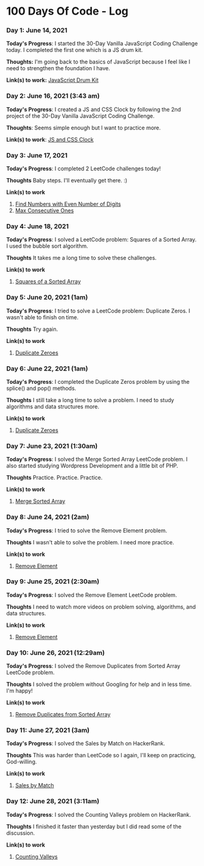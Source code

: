 # 100 Days Of Code - Log

### Day 1: June 14, 2021

**Today's Progress**: I started the 30-Day Vanilla JavaScript Coding Challenge today. I completed the first one which is a JS drum kit. 

**Thoughts:** I'm going back to the basics of JavaScript because I feel like I need to strengthen the foundation I have.

**Link(s) to work:** [JavaScript Drum Kit](https://github.com/nikkamille/JavaScript30/tree/master/01-js-drum-kit)

### Day 2: June 16, 2021 (3:43 am)

**Today's Progress**: I created a JS and CSS Clock by following the 2nd project of the 30-Day Vanilla JavaScript Coding Challenge.

**Thoughts**: Seems simple enough but I want to practice more.

**Link(s) to work**: [JS and CSS Clock](https://github.com/nikkamille/JavaScript30/tree/master/02-js-and-css-clock)

### Day 3: June 17, 2021

**Today's Progress**: I completed 2 LeetCode challenges today!

**Thoughts** Baby steps. I'll eventually get there. :)

**Link(s) to work**
1. [Find Numbers with Even Number of Digits](https://leetcode.com/problems/find-numbers-with-even-number-of-digits)
2. [Max Consecutive Ones](https://leetcode.com/problems/max-consecutive-ones)

### Day 4: June 18, 2021

**Today's Progress**: I solved a LeetCode problem: Squares of a Sorted Array. I used the bubble sort algorithm.

**Thoughts** It takes me a long time to solve these challenges.

**Link(s) to work**
1. [Squares of a Sorted Array](https://leetcode.com/problems/squares-of-a-sorted-array/)

### Day 5: June 20, 2021 (1am)

**Today's Progress**: I tried to solve a LeetCode problem: Duplicate Zeros. I wasn't able to finish on time.

**Thoughts** Try again.

**Link(s) to work**
1. [Duplicate Zeroes](https://leetcode.com/explore/learn/card/fun-with-arrays/525/inserting-items-into-an-array/3245/)

### Day 6: June 22, 2021 (1am)

**Today's Progress**: I completed the Duplicate Zeros problem by using the splice() and pop() methods.

**Thoughts** I still take a long time to solve a problem. I need to study algorithms and data structures more.

**Link(s) to work**
1. [Duplicate Zeroes](https://leetcode.com/explore/learn/card/fun-with-arrays/525/inserting-items-into-an-array/3245/)

### Day 7: June 23, 2021 (1:30am)

**Today's Progress**: I solved the Merge Sorted Array LeetCode problem. I also started studying Wordpress Development and a little bit of PHP.

**Thoughts** Practice. Practice. Practice.

**Link(s) to work**
1. [Merge Sorted Array](https://leetcode.com/problems/merge-sorted-array/)

### Day 8: June 24, 2021 (2am)

**Today's Progress**: I tried to solve the Remove Element problem.

**Thoughts** I wasn't able to solve the problem. I need more practice.

**Link(s) to work**
1. [Remove Element](https://leetcode.com/problems/remove-element/)

### Day 9: June 25, 2021 (2:30am)

**Today's Progress**: I solved the Remove Element LeetCode problem.

**Thoughts** I need to watch more videos on problem solving, algorithms, and data structures.

**Link(s) to work**
1. [Remove Element](https://leetcode.com/problems/remove-element/)

### Day 10: June 26, 2021 (12:29am)

**Today's Progress**: I solved the Remove Duplicates from Sorted Array LeetCode problem.

**Thoughts** I solved the problem without Googling for help and in less time. I'm happy!

**Link(s) to work**
1. [Remove Duplicates from Sorted Array](https://leetcode.com/problems/remove-duplicates-from-sorted-array/)

### Day 11: June 27, 2021 (3am)

**Today's Progress**: I solved the Sales by Match on HackerRank.

**Thoughts** This was harder than LeetCode so I again, I'll keep on practicing, God-willing.

**Link(s) to work**
1. [Sales by Match](https://www.hackerrank.com/challenges/sock-merchant/problem)

### Day 12: June 28, 2021 (3:11am)

**Today's Progress**: I solved the Counting Valleys problem on HackerRank.

**Thoughts** I finished it faster than yesterday but I did read some of the discussion.

**Link(s) to work**
1. [Counting Valleys](https://www.hackerrank.com/challenges/counting-valleys/problem)



